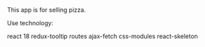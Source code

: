 This app is for selling pizza.

Use technology:

react 18
redux-tooltip
routes
ajax-fetch
css-modules
react-skeleton
